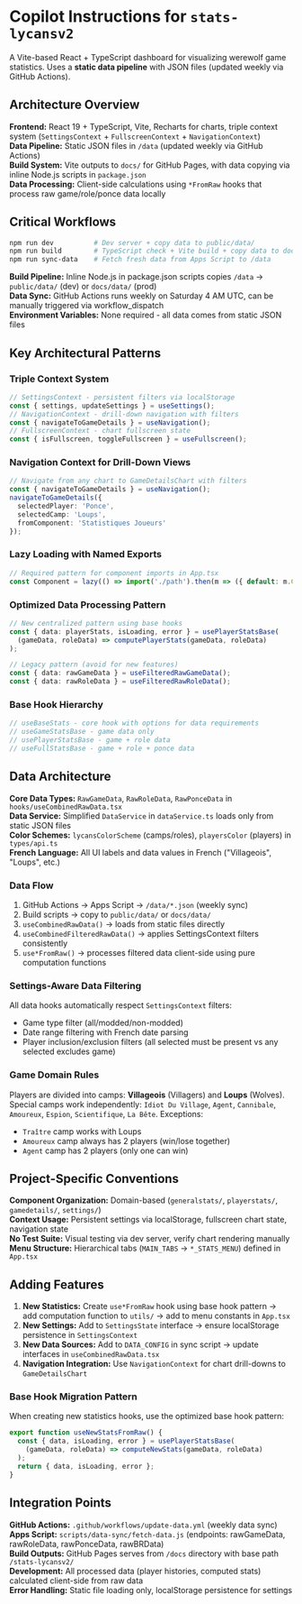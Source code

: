 

# Copilot Instructions for `stats-lycansv2`

A Vite-based React + TypeScript dashboard for visualizing werewolf game statistics. Uses a **static data pipeline** with JSON files (updated weekly via GitHub Actions).

## Architecture Overview

**Frontend:** React 19 + TypeScript, Vite, Recharts for charts, triple context system (`SettingsContext` + `FullscreenContext` + `NavigationContext`)  
**Data Pipeline:** Static JSON files in `/data` (updated weekly via GitHub Actions)  
**Build System:** Vite outputs to `docs/` for GitHub Pages, with data copying via inline Node.js scripts in `package.json`  
**Data Processing:** Client-side calculations using `*FromRaw` hooks that process raw game/role/ponce data locally

## Critical Workflows

```bash
npm run dev          # Dev server + copy data to public/data/
npm run build        # TypeScript check + Vite build + copy data to docs/data/
npm run sync-data    # Fetch fresh data from Apps Script to /data
```

**Build Pipeline:** Inline Node.js in package.json scripts copies `/data` → `public/data/` (dev) or `docs/data/` (prod)  
**Data Sync:** GitHub Actions runs weekly on Saturday 4 AM UTC, can be manually triggered via workflow_dispatch  
**Environment Variables:** None required - all data comes from static JSON files

## Key Architectural Patterns

### Triple Context System
```typescript
// SettingsContext - persistent filters via localStorage
const { settings, updateSettings } = useSettings();
// NavigationContext - drill-down navigation with filters
const { navigateToGameDetails } = useNavigation();
// FullscreenContext - chart fullscreen state
const { isFullscreen, toggleFullscreen } = useFullscreen();
```

### Navigation Context for Drill-Down Views
```typescript
// Navigate from any chart to GameDetailsChart with filters
const { navigateToGameDetails } = useNavigation();
navigateToGameDetails({ 
  selectedPlayer: 'Ponce', 
  selectedCamp: 'Loups',
  fromComponent: 'Statistiques Joueurs' 
});
```

### Lazy Loading with Named Exports
```typescript
// Required pattern for component imports in App.tsx
const Component = lazy(() => import('./path').then(m => ({ default: m.ComponentName })));
```

### Optimized Data Processing Pattern
```typescript
// New centralized pattern using base hooks
const { data: playerStats, isLoading, error } = usePlayerStatsBase(
  (gameData, roleData) => computePlayerStats(gameData, roleData)
);

// Legacy pattern (avoid for new features)
const { data: rawGameData } = useFilteredRawGameData();
const { data: rawRoleData } = useFilteredRawRoleData();
```

### Base Hook Hierarchy
```typescript
// useBaseStats - core hook with options for data requirements
// useGameStatsBase - game data only
// usePlayerStatsBase - game + role data  
// useFullStatsBase - game + role + ponce data
```

## Data Architecture

**Core Data Types:** `RawGameData`, `RawRoleData`, `RawPonceData` in `hooks/useCombinedRawData.tsx`  
**Data Service:** Simplified `DataService` in `dataService.ts` loads only from static JSON files  
**Color Schemes:** `lycansColorScheme` (camps/roles), `playersColor` (players) in `types/api.ts`  
**French Language:** All UI labels and data values in French ("Villageois", "Loups", etc.)

### Data Flow
1. GitHub Actions → Apps Script → `/data/*.json` (weekly sync)
2. Build scripts → copy to `public/data/` or `docs/data/`  
3. `useCombinedRawData()` → loads from static files directly
4. `useCombinedFilteredRawData()` → applies SettingsContext filters consistently
5. `use*FromRaw()` → processes filtered data client-side using pure computation functions

### Settings-Aware Data Filtering
All data hooks automatically respect `SettingsContext` filters:
- Game type filter (all/modded/non-modded)  
- Date range filtering with French date parsing
- Player inclusion/exclusion filters (all selected must be present vs any selected excludes game)

### Game Domain Rules
Players are divided into camps: **Villageois** (Villagers) and **Loups** (Wolves). Special camps work independently: `Idiot Du Village`, `Agent`, `Cannibale`, `Amoureux`, `Espion`, `Scientifique`, `La Bête`. Exceptions:
- `Traître` camp works with Loups
- `Amoureux` camp always has 2 players (win/lose together)  
- `Agent` camp has 2 players (only one can win)

## Project-Specific Conventions

**Component Organization:** Domain-based (`generalstats/`, `playerstats/`, `gamedetails/`, `settings/`)  
**Context Usage:** Persistent settings via localStorage, fullscreen chart state, navigation state  
**No Test Suite:** Visual testing via dev server, verify chart rendering manually  
**Menu Structure:** Hierarchical tabs (`MAIN_TABS` → `*_STATS_MENU`) defined in `App.tsx`

## Adding Features

1. **New Statistics:** Create `use*FromRaw` hook using base hook pattern → add computation function to `utils/` → add to menu constants in `App.tsx`
2. **New Settings:** Add to `SettingsState` interface → ensure localStorage persistence in `SettingsContext`
3. **New Data Sources:** Add to `DATA_CONFIG` in sync script → update interfaces in `useCombinedRawData.tsx`
4. **Navigation Integration:** Use `NavigationContext` for chart drill-downs to `GameDetailsChart`

### Base Hook Migration Pattern
When creating new statistics hooks, use the optimized base hook pattern:
```typescript
export function useNewStatsFromRaw() {
  const { data, isLoading, error } = usePlayerStatsBase(
    (gameData, roleData) => computeNewStats(gameData, roleData)
  );
  return { data, isLoading, error };
}
```

## Integration Points

**GitHub Actions:** `.github/workflows/update-data.yml` (weekly data sync)  
**Apps Script:** `scripts/data-sync/fetch-data.js` (endpoints: rawGameData, rawRoleData, rawPonceData, rawBRData)  
**Build Outputs:** GitHub Pages serves from `/docs` directory with base path `/stats-lycansv2/`  
**Development:** All processed data (player histories, computed stats) calculated client-side from raw data  
**Error Handling:** Static file loading only, localStorage persistence for settings
